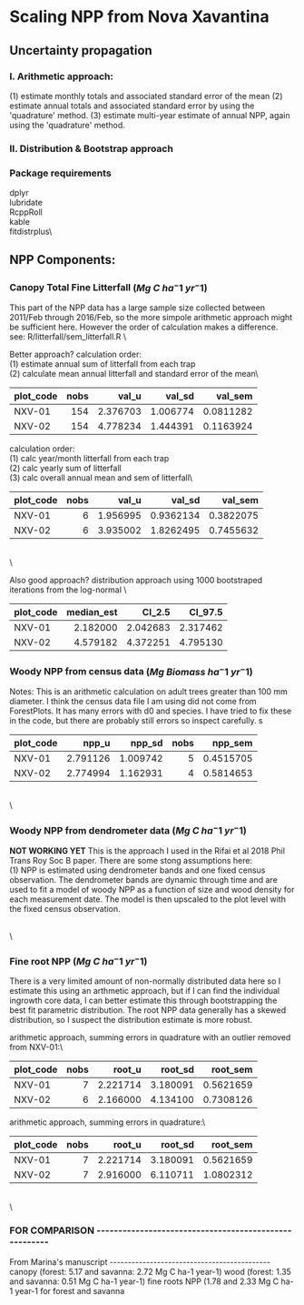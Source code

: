 # Scaling NPP from Nova Xavantina

## Uncertainty propagation 
### I. Arithmetic approach: 
(1) estimate monthly totals and associated standard error of the mean
(2) estimate annual totals and associated standard error by using the
'quadrature' method.
(3) estimate multi-year estimate of annual NPP, again using the 
'quadrature' method. 

### II. Distribution & Bootstrap approach

### Package requirements
dplyr\
lubridate\
RcppRoll\
kable\
fitdistrplus\

## NPP Components: 

### Canopy Total Fine Litterfall $(Mg~C~ha^-1~yr^-1)$
This part of the NPP data has a large sample size collected between 
2011/Feb through 2016/Feb, so the more simpole arithmetic approach
might be sufficient here. However the order of calculation makes a difference.\
see: R/litterfall/sem_litterfall.R \

Better approach?
calculation order:\
(1) estimate annual sum of litterfall from each trap\
(2) calculate mean annual litterfall and standard error of the mean\

|plot_code | nobs|    val_u|   val_sd|   val_sem|
|:---------|----:|--------:|--------:|---------:|
|NXV-01    |  154| 2.376703| 1.006774| 0.0811282|
|NXV-02    |  154| 4.778234| 1.444391| 0.1163924|


calculation order:\
(1) calc year/month litterfall from each trap\
(2) calc yearly sum of litterfall\
(3) calc overall annual mean and sem of litterfall\

|plot_code | nobs|    val_u|    val_sd|   val_sem|
|:---------|----:|--------:|---------:|---------:|
|NXV-01    |    6| 1.956995| 0.9362134| 0.3822075|
|NXV-02    |    6| 3.935002| 1.8262495| 0.7455632|

\
\

Also good approach?
distribution approach using 1000 bootstraped iterations from the log-normal \

|plot_code | median_est|   CI_2.5|  CI_97.5|
|:---------|----------:|--------:|--------:|
|NXV-01    |   2.182000| 2.042683| 2.317462|
|NXV-02    |   4.579182| 4.372251| 4.795130|

### Woody NPP from census data $(Mg~Biomass~ha^-1~yr^-1)$ 
Notes: This is an arithmetic calculation on adult trees greater than 100 mm diameter. I think the census data file I am using did not come from ForestPlots. It has many errors with d0 and species. I have tried to fix these in the code, but there are probably still errors so inspect carefully. s

|plot_code |    npp_u|   npp_sd| nobs|   npp_sem|
|:---------|--------:|--------:|----:|---------:|
|NXV-01    | 2.791126| 1.009742|    5| 0.4515705|
|NXV-02    | 2.774994| 1.162931|    4| 0.5814653|

\
\

### Woody NPP from dendrometer data $(Mg~C~ha^-1~yr^-1)$ 
**NOT WORKING YET**
This is the approach I used in the Rifai et al 2018 Phil Trans Roy Soc B paper. There are some stong assumptions here:\
(1) NPP is estimated using dendrometer bands and one fixed census observation. The dendrometer bands are dynamic through time and are used to
fit a model of woody NPP as a function of size and wood density for each measurement date. The model is then upscaled to the plot level with the fixed census observation.

\
\

### Fine root NPP $(Mg~C~ha^-1~yr^-1)$ 
There is a very limited amount of non-normally distributed data here so I estimate this using an arthmetic approach, but if I can find the individual ingrowth core data, I can
better estimate this through bootstrapping the best fit parametric distribution. 
The root NPP data generally has a skewed distribution, so I suspect the distribution estimate is more robust. 

arithmetic approach, summing errors in quadrature with an outlier removed from NXV-01:\

|plot_code | nobs|   root_u|  root_sd|  root_sem|
|:---------|----:|--------:|--------:|---------:|
|NXV-01    |    7| 2.221714| 3.180091| 0.5621659|
|NXV-02    |    6| 2.166000| 4.134100| 0.7308126|


arithmetic approach, summing errors in quadrature:\

|plot_code | nobs|   root_u|  root_sd|  root_sem|
|:---------|----:|--------:|--------:|---------:|
|NXV-01    |    7| 2.221714| 3.180091| 0.5621659|
|NXV-02    |    7| 2.916000| 6.110711| 1.0802312|

\
\

### FOR COMPARISON ------------------------------------------------------ 

From Marina's manuscript --------------------------------------------\
canopy (forest: 5.17 and savanna: 2.72 Mg C ha-1 year-1) 
wood (forest: 1.35 and savanna: 0.51 Mg C ha-1 year-1) 
fine roots NPP (1.78 and 2.33 Mg C ha-1 year-1 for forest and savanna